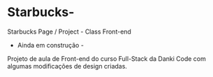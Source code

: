 # Starbucks-
Starbucks Page / Project - Class Front-end


- Ainda em construção -


 Projeto de aula de Front-end do curso Full-Stack da Danki Code com algumas modificações de design criadas.


